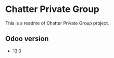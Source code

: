 # Chatter Private Group

This is a readme of Chatter Private Group project.

## Odoo version

- 13.0
